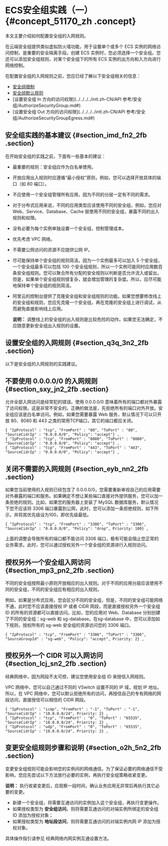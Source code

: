 # ECS安全组实践（一） {#concept_51170_zh .concept}

本文主要介绍如何配置安全组的入网规则。

在云端安全组提供类似虚拟防火墙功能，用于设置单个或多个 ECS 实例的网络访问控制，是重要的安全隔离手段。创建 ECS 实例时，您必须选择一个安全组。您还可以添加安全组规则，对某个安全组下的所有 ECS 实例的出方向和入方向进行网络控制。

在配置安全组的入网规则之前，您应已经了解以下安全组相关的信息：

-    [安全组限制](../../../../intl.zh-CN/产品简介/网络和安全性/安全组.md#)
-    [安全组默认规则](../../../../intl.zh-CN/用户指南/安全组/安全组默认规则.md#) 
-    [设置安全组 In 方向的访问权限](../../../../intl.zh-CN/API 参考/安全组/AuthorizeSecurityGroup.md#) 
-    [设置安全组 Out 方向的访问权限](../../../../intl.zh-CN/API 参考/安全组/AuthorizeSecurityGroupEgress.md#) 

## 安全组实践的基本建议 {#section_imd_fn2_2fb .section}

在开始安全组的实践之前，下面有一些基本的建议：

-   最重要的规则：安全组应作为白名单使用。
-   开放应用出入规则时应遵循“最小授权”原则，例如，您可以选择开放具体的端口（如 80 端口）。
-   不应使用一个安全组管理所有应用，因为不同的分层一定有不同的需求。
-   对于分布式应用来说，不同的应用类型应该使用不同的安全组，例如，您应对 Web、Service、Database、Cache 层使用不同的安全组，暴露不同的出入规则和权限。
-   没有必要为每个实例单独设置一个安全组，控制管理成本。
-   优先考虑 VPC 网络。
-   不需要公网访问的资源不应提供公网 IP。
-   尽可能保持单个安全组的规则简洁。因为一个实例最多可以加入 5 个安全组，一个安全组最多可以包括 100 个安全组规则，所以一个实例可能同时应用数百条安全组规则。您可以聚合所有分配的安全规则以判断是否允许流入或留出，但是，如果单个安全组规则很复杂，就会增加管理的复杂度。所以，应尽可能地保持单个安全组的规则简洁。
-   阿里云的控制台提供了克隆安全组和安全组规则的功能。如果您想要修改线上的安全组和规则，您应先克隆一个安全组，再在克隆的安全组上进行调试，从而避免直接影响线上应用。

    **说明：** 调整线上的安全组的出入规则是比较危险的动作。如果您无法确定，不应随意更新安全组出入规则的设置。


## 设置安全组的入网规则 {#section_q3q_3n2_2fb .section}

以下是安全组的入网规则的实践建议。

## 不要使用 0.0.0.0/0 的入网规则 {#section_sxy_jn2_2fb .section}

允许全部入网访问是经常犯的错误。使用 0.0.0.0/0 意味着所有的端口都对外暴露了访问权限。这是非常不安全的。正确的做法是，先拒绝所有的端口对外开放。安全组应该是白名单访问。例如，如果您需要暴露 Web 服务，默认情况下可以只开放 80、8080 和 443 之类的常用TCP端口，其它的端口都应关闭。

```
{ "IpProtocol" : "tcp", "FromPort" : "80", "ToPort" : "80", "SourceCidrIp" : "0.0.0.0/0", "Policy": "accept"} ,
{ "IpProtocol" : "tcp", "FromPort" : "8080", "ToPort" : "8080", "SourceCidrIp" : "0.0.0.0/0", "Policy": "accept"} ,
{ "IpProtocol" : "tcp", "FromPort" : "443", "ToPort" : "443", "SourceCidrIp" : "0.0.0.0/0", "Policy": "accept"} ,
```

## 关闭不需要的入网规则 {#section_eyb_nn2_2fb .section}

如果您当前使用的入规则已经包含了 0.0.0.0/0，您需要重新审视自己的应用需要对外暴露的端口和服务。如果确定不想让某些端口直接对外提供服务，您可以加一条拒绝的规则。比如，如果您的服务器上安装了 MySQL 数据库服务，默认情况下您不应该将 3306 端口暴露到公网，此时，您可以添加一条拒绝规则，如下所示，并将其优先级设为100，即优先级最低。

```
{ "IpProtocol" : "tcp", "FromPort" : "3306", "ToPort" : "3306", "SourceCidrIp" : "0.0.0.0/0", "Policy": "drop", Priority: 100} ,
```

上面的调整会导致所有的端口都不能访问 3306 端口，极有可能会阻止您正常的业务需求。此时，您可以通过授权另外一个安全组的资源进行入规则访问。

## 授权另外一个安全组入网访问 {#section_mp3_pn2_2fb .section}

不同的安全组按照最小原则开放相应的出入规则。对于不同的应用分层应该使用不同的安全组，不同的安全组应有相应的出入规则。

例如，如果是分布式应用，您会区分不同的安全组，但是，不同的安全组可能网络不通，此时您不应该直接授权 IP 或者 CIDR 网段，而是直接授权另外一个安全组 ID 的所有的资源都可以直接访问。比如，您的应用对 Web、Database 分别创建了不同的安全组：sg-web 和 sg-database。在sg-database 中，您可以添加如下规则，授权所有的 sg-web 安全组的资源访问您的 3306 端口。

```
{ "IpProtocol" : "tcp", "FromPort" : "3306", "ToPort" : "3306", "SourceGroupId" : "sg-web", "Policy": "accept", Priority: 2} ,
```

## 授权另外一个 CIDR 可以入网访问 {#section_lcj_sn2_2fb .section}

经典网络中，因为网段不太可控，建议您使用安全组 ID 来授信入网规则。

VPC 网络中，您可以自己通过不同的 VSwitch 设置不同的 IP 域，规划 IP 地址。所以，在 VPC 网络中，您可以默认拒绝所有的访问，再授信自己的专有网络的网段访问，直接授信可以相信的 CIDR 网段。

```
{ "IpProtocol" : "icmp", "FromPort" : "-1", "ToPort" : "-1", "SourceCidrIp" : "10.0.0.0/24", Priority: 2} ,
{ "IpProtocol" : "tcp", "FromPort" : "0", "ToPort" : "65535", "SourceCidrIp" : "10.0.0.0/24", Priority: 2} ,
{ "IpProtocol" : "udp", "FromPort" : "0", "ToPort" : "65535", "SourceCidrIp" : "10.0.0.0/24", Priority: 2} ,
```

## 变更安全组规则步骤和说明 {#section_o2h_5n2_2fb .section}

变更安全组规则可能会影响您的实例间的网络通信。为了保证必要的网络通信不受影响，您应先尝试以下方法放行必要的实例，再执行安全组策略收紧变更。

**说明：** 执行收紧变更后，应观察一段时间，确认业务应用无异常后再执行其它必要的变更。

-   新建一个安全组，将需要互通访问的实例加入这个安全组，再执行变更操作。
-   如果授权类型为 **安全组访问**，则将需要互通访问的对端实例所绑定的安全组 ID 添加为授权对象；
-   如果授权类型为 **地址段访问**，则将需要互通访问的对端实例内网 IP 添加为授权对象。

具体操作指引请参见 经典网络内网实例互通设置方法。

